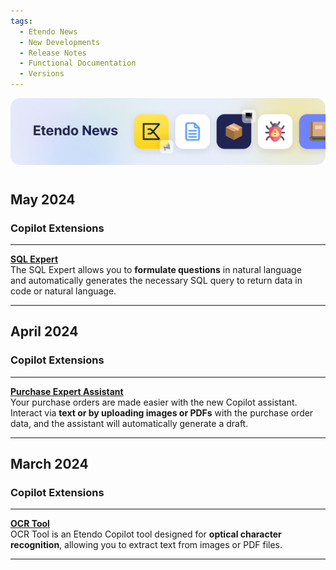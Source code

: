 ```yaml
---
tags:
  - Etendo News
  - New Developments
  - Release Notes
  - Functional Documentation
  - Versions
---
```


![](../../assets/whats-new/etendo-news/etendo-news-0.png)

#

## May 2024

### Copilot Extensions

---

<div style="display: flex;">
  <div style="flex: 1; padding-right: 10px;">
    <a href="/user-guide/etendo-copilot/bundles/sql-expert/"><strong>SQL Expert</strong></a><br>
    The SQL Expert allows you to <strong>formulate questions</strong> in natural language and automatically generates the necessary SQL query to return data in code or natural language.
  </div>

</div>

---

## April 2024

### Copilot Extensions

---

<div style="display: flex;">
  <div style="flex: 1; padding-right: 10px;">
    <a href="/user-guide/etendo-copilot/bundles/copilot-purchase-expert/"><strong>Purchase Expert Assistant</strong></a><br>
    Your purchase orders are made easier with the new Copilot assistant. Interact via <strong>text or by uploading images or PDFs</strong> with the purchase order data, and the assistant will automatically generate a draft.
  </div>

</div>

---


## March 2024

### Copilot Extensions

---

<div style="display: flex;">
  <div style="flex: 1; padding-right: 10px;">
    <a href="/developer-guide/etendo-copilot/available-tools/ocr-tool/"><strong>OCR Tool</strong></a><br>
    OCR Tool is an Etendo Copilot tool designed for <strong>optical character recognition</strong>, allowing you to extract text from images or PDF files.
  </div>

</div>

---





